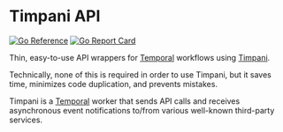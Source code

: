 # Timpani API

[![Go Reference](https://pkg.go.dev/badge/github.com/tzrikka/timpani-api.svg)](https://pkg.go.dev/github.com/tzrikka/timpani-api)
[![Go Report Card](https://goreportcard.com/badge/github.com/tzrikka/timpani-api)](https://goreportcard.com/report/github.com/tzrikka/timpani-api)

Thin, easy-to-use API wrappers for [Temporal](https://temporal.io/) workflows using [Timpani](https://github.com/tzrikka/timpani).

Technically, none of this is required in order to use Timpani, but it saves time, minimizes code duplication, and prevents mistakes.

Timpani is a [Temporal](https://temporal.io/) worker that sends API calls and receives asynchronous event notifications to/from various well-known third-party services.
